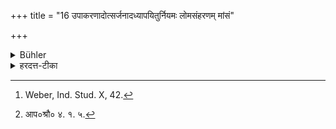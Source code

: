 +++
title = "16 उपाकरणादोत्सर्जनादध्यापयितुर्नियमः लोमसंहरणम् मांसं"

+++

<details><summary>Bühler</summary>

16. The restrictions (to be kept) by the teacher from the beginning of the course of teaching to its end are, to avoid cutting the hair on the body, partaking of meat or of oblations to the Manes, and connection (with a woman). [^9] 


[^9]:  Weber, Ind. Stud. X, 42.
</details>

<details><summary>हरदत्त-टीका</summary>

## सूत्रम्
उपाकरणाद्योत्सर्जनाध्यापयितुर्नियमो लोमसंहरणं मांसं श्राद्धं मैथुनमिति वर्जयेत् ॥ १५ ॥  
### प्रस्तावः
अस्मिन्विषयेऽध्यापयितुर्नियमः —  
## टिप्पनी
लोमसहरणं लोमवापनम् । इदमनाहिताग्निविषयम् । आहिताग्नेस्तु "[^२]अप्यल्पशो लोमानि वापयत इति वाजसनेयकम्” इति ॥ १५ ॥  

[^२]: आप०श्रौ० ४. १. ५.
</details>
